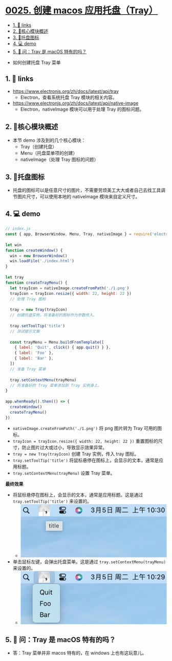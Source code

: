 # [0025. 创建 macos 应用托盘（Tray）](https://github.com/Tdahuyou/electron/tree/main/0025.%20%E5%88%9B%E5%BB%BA%20macos%20%E5%BA%94%E7%94%A8%E6%89%98%E7%9B%98%EF%BC%88Tray%EF%BC%89)

<!-- region:toc -->
- [1. 🔗 links](#1--links)
- [2. 📒核心模块概述](#2-核心模块概述)
- [3. 📒托盘图标](#3-托盘图标)
- [4. 💻 demo](#4--demo)
- [5. 🤔 问：Tray 是 macOS 特有的吗？](#5--问tray-是-macos-特有的吗)
<!-- endregion:toc -->
- 如何创建托盘 Tray 菜单

## 1. 🔗 links

- https://www.electronjs.org/zh/docs/latest/api/tray
  - Electron，查看系统托盘 Tray 模块的相关内容。
- https://www.electronjs.org/zh/docs/latest/api/native-image
  - Electron，nativeImage 模块可以用于处理 Tray 的图标问题。

## 2. 📒核心模块概述

- 本节 demo 涉及到的几个核心模块：
  - Tray（创建托盘）
  - Menu（托盘菜单项的创建）
  - nativeImage（处理 Tray 图标的问题）

## 3. 📒托盘图标

- 托盘的图标可以是任意尺寸的图片，不需要劳烦美工大大或者自己去找工具调节图片尺寸，可以使用本地的 nativeImage 模块来自定义尺寸。

## 4. 💻 demo

```js
// index.js
const { app, BrowserWindow, Menu, Tray, nativeImage } = require('electron')

let win
function createWindow() {
  win = new BrowserWindow()
  win.loadFile('./index.html')
}

let tray
function createTrayMenu() {
  let trayIcon = nativeImage.createFromPath('./1.png')
  trayIcon = trayIcon.resize({ width: 22, height: 22 })
  // 处理 Tray 图标

  tray = new Tray(trayIcon)
  // 创建托盘实例，将准备好的图标作为参数传入。

  tray.setToolTip('title')
  // 测试提示文案

  const trayMenu = Menu.buildFromTemplate([
    { label: 'Quit', click() { app.quit() } },
    { label: 'Foo' },
    { label: 'Bar' },
  ])
  // 准备 Tray 菜单

  tray.setContextMenu(trayMenu)
  // 将准备好的 Tray 菜单添加到 Tray 实例身上。
}

app.whenReady().then(() => {
  createWindow()
  createTrayMenu()
})
```

- `nativeImage.createFromPath('./1.png')` 将 png 图片转为 Tray 可用的图标。
- `trayIcon = trayIcon.resize({ width: 22, height: 22 })` 重置图标的尺寸，防止图片过大或过小，导致显示效果异常。
- `tray = new Tray(trayIcon)` 创建 Tray 实例，传入 tray 图标。
- `tray.setToolTip('title')` 将鼠标悬停在图标上，会显示的文本，通常是应用标题。
- `tray.setContextMenu(trayMenu)` 设置 Tray 菜单。

**最终效果**

- 将鼠标悬停在图标上，会显示的文本，通常是应用标题。这是通过 `tray.setToolTip('title')` 来设置的。
  - ![](md-imgs/2024-10-06-01-42-48.png)
- 单击鼠标左键，会弹出托盘菜单。这是通过 `tray.setContextMenu(trayMenu)` 来设置的。
  - ![](md-imgs/2024-10-06-01-43-04.png)

## 5. 🤔 问：Tray 是 macOS 特有的吗？

- 答：Tray 菜单并非 macos 特有的，在 windows 上也有这玩意儿。







